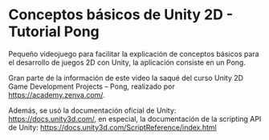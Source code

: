 # Conceptos básicos de Unity 2D - Tutorial Pong

Pequeño videojuego para facilitar la explicación de conceptos básicos para el desarrollo de juegos 2D con Unity, la aplicación consiste en un Pong. 

Gran parte de la información de este video la saqué del curso Unity 2D Game Development Projects – Pong, realizado por https://academy.zenva.com/.

Además, se usó la documentación oficial de Unity: https://docs.unity3d.com/, en especial, la documentación de la scripting API de Unity: https://docs.unity3d.com/ScriptReference/index.html
